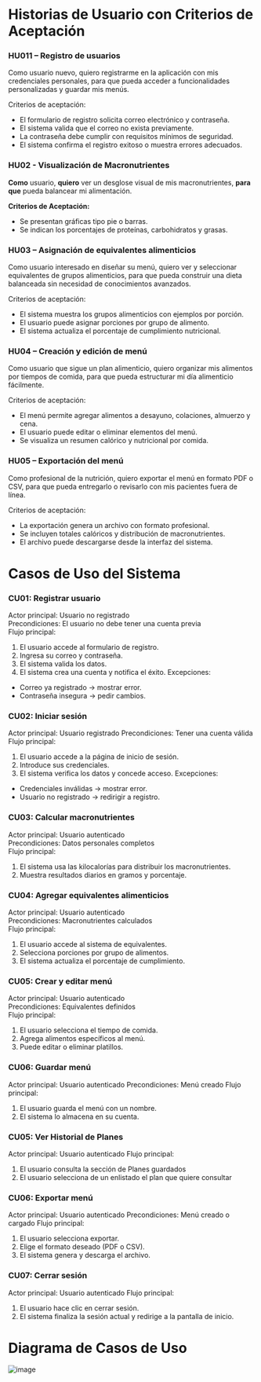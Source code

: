 # Historias de Usuario con Criterios de Aceptación
### HU011 – Registro de usuarios
Como usuario nuevo,
quiero registrarme en la aplicación con mis credenciales personales,
para que pueda acceder a funcionalidades personalizadas y guardar mis menús.

Criterios de aceptación:
- El formulario de registro solicita correo electrónico y contraseña.
- El sistema valida que el correo no exista previamente.
- La contraseña debe cumplir con requisitos mínimos de seguridad.
- El sistema confirma el registro exitoso o muestra errores adecuados.

### HU02 - Visualización de Macronutrientes
**Como** usuario, **quiero** ver un desglose visual de mis macronutrientes, **para que** pueda balancear mi alimentación.  

**Criterios de Aceptación:**
- Se presentan gráficas tipo pie o barras.
- Se indican los porcentajes de proteínas, carbohidratos y grasas.

### HU03 – Asignación de equivalentes alimenticios
Como usuario interesado en diseñar su menú,
quiero ver y seleccionar equivalentes de grupos alimenticios,
para que pueda construir una dieta balanceada sin necesidad de conocimientos avanzados.

Criterios de aceptación:
- El sistema muestra los grupos alimenticios con ejemplos por porción.
- El usuario puede asignar porciones por grupo de alimento.
- El sistema actualiza el porcentaje de cumplimiento nutricional.

### HU04 – Creación y edición de menú
Como usuario que sigue un plan alimenticio,
quiero organizar mis alimentos por tiempos de comida,
para que pueda estructurar mi día alimenticio fácilmente.

Criterios de aceptación:
- El menú permite agregar alimentos a desayuno, colaciones, almuerzo y cena.
- El usuario puede editar o eliminar elementos del menú.
- Se visualiza un resumen calórico y nutricional por comida.

### HU05 – Exportación del menú
Como profesional de la nutrición,
quiero exportar el menú en formato PDF o CSV,
para que pueda entregarlo o revisarlo con mis pacientes fuera de línea.

Criterios de aceptación:
- La exportación genera un archivo con formato profesional.
- Se incluyen totales calóricos y distribución de macronutrientes.
- El archivo puede descargarse desde la interfaz del sistema.

# Casos de Uso del Sistema
### CU01: Registrar usuario
Actor principal: Usuario no registrado  
Precondiciones: El usuario no debe tener una cuenta previa  
Flujo principal:  
1. El usuario accede al formulario de registro.
2. Ingresa su correo y contraseña.
3. El sistema valida los datos.
4. El sistema crea una cuenta y notifica el éxito.
Excepciones:  
- Correo ya registrado → mostrar error.
- Contraseña insegura → pedir cambios.

### CU02: Iniciar sesión
Actor principal: Usuario registrado
Precondiciones: Tener una cuenta válida
Flujo principal:
1. El usuario accede a la página de inicio de sesión.
2. Introduce sus credenciales.
3. El sistema verifica los datos y concede acceso.
Excepciones:
- Credenciales inválidas → mostrar error.
- Usuario no registrado → redirigir a registro.

### CU03: Calcular macronutrientes
Actor principal: Usuario autenticado  
Precondiciones: Datos personales completos  
Flujo principal:
1. El sistema usa las kilocalorías para distribuir los macronutrientes.
2. Muestra resultados diarios en gramos y porcentaje.

### CU04: Agregar equivalentes alimenticios
Actor principal: Usuario autenticado  
Precondiciones: Macronutrientes calculados  
Flujo principal:
1. El usuario accede al sistema de equivalentes.
2. Selecciona porciones por grupo de alimentos.
3. El sistema actualiza el porcentaje de cumplimiento.

### CU05: Crear y editar menú
Actor principal: Usuario autenticado  
Precondiciones: Equivalentes definidos  
Flujo principal:
1. El usuario selecciona el tiempo de comida.
2. Agrega alimentos específicos al menú.
3. Puede editar o eliminar platillos.

### CU06: Guardar menú
Actor principal: Usuario autenticado
Precondiciones: Menú creado
Flujo principal:
1. El usuario guarda el menú con un nombre.
2. El sistema lo almacena en su cuenta.

### CU05: Ver Historial de Planes
Actor principal: Usuario autenticado
Flujo principal:
1. El usuario consulta la sección de Planes guardados
2. El usuario selecciona de un enlistado el plan que quiere consultar

### CU06: Exportar menú
Actor principal: Usuario autenticado
Precondiciones: Menú creado o cargado
Flujo principal:
1. El usuario selecciona exportar.
2. Elige el formato deseado (PDF o CSV).
3. El sistema genera y descarga el archivo.

### CU07: Cerrar sesión
Actor principal: Usuario autenticado 
Flujo principal:
1. El usuario hace clic en cerrar sesión.
2. El sistema finaliza la sesión actual y redirige a la pantalla de inicio.

# Diagrama de Casos de Uso
  ![image](https://github.com/user-attachments/assets/980de064-4ee6-445b-85b2-f39ff72a7953)
